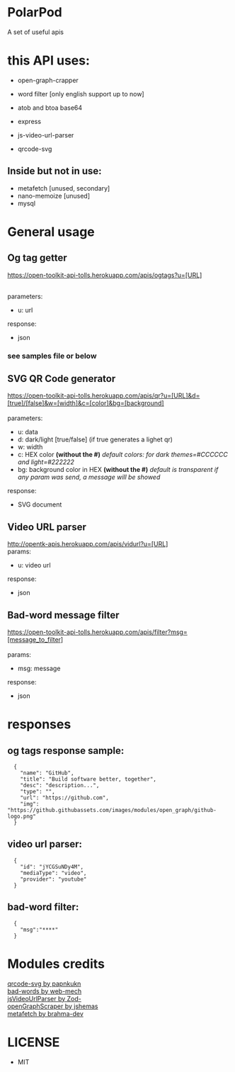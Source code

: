 # PolarPod
A set of useful apis 


# this API uses:
* open-graph-crapper
* word filter [only english support up to now] 
* atob and btoa base64 
* express
* js-video-url-parser

* qrcode-svg

## Inside but not in use:
* metafetch [unused, secondary]
* nano-memoize [unused]
* mysql


# General usage

## Og tag getter
https://open-toolkit-api-tolls.herokuapp.com/apis/ogtags?u=[URL]<br><br>

parameters:<br>
* u: url<br>

response:<br>
* json

### see samples file or below

 
## SVG QR Code generator
https://open-toolkit-api-tolls.herokuapp.com/apis/qr?u=[URL]&d=[true]/[false]&w=[width]&c=[color]&bg=[background]<br><br>
parameters:<br>
* u: data<br>
* d: dark/light [true/false] (if true generates a lighet qr)<br>
* w: width<br>
* c: HEX color **(without the #)** _default colors: for dark themes=#CCCCCC and light=#222222_<br>
* bg: background color in HEX **(without the #)** _default is transparent_
*if any param was send, a message will be showed*

response:<br>
* SVG document


## Video URL parser
http://opentk-apis.herokuapp.com/apis/vidurl?u=[URL]<br>
params:<br>
* u: video url

response:<br>
* json

## Bad-word message filter
https://open-toolkit-api-tolls.herokuapp.com/apis/filter?msg=[message_to_filter]<br><br>
params:<br>
* msg: message

response:<br>
* json


# responses

## og tags response sample:<br>
```
  {
    "name": "GitHub",
    "title": "Build software better, together",
    "desc": "description...",
    "type": "",
    "url": "https://github.com",
    "img": "https://github.githubassets.com/images/modules/open_graph/github-logo.png"
  }
```

## video url parser:<br>
```
  {
    "id": "jYCGSuNDy4M",
    "mediaType": "video",
    "provider": "youtube"
  }
```
## bad-word filter:<br>
```
  {
    "msg":"****"
  }
```


# Modules credits
[qrcode-svg by papnkukn](https://github.com/papnkukn/qrcode-svg)<br>
[bad-words  by web-mech](https://github.com/web-mech/badwords)<br>
[jsVideoUrlParser by Zod-](https://github.com/Zod-/jsVideoUrlParser)<br>
[openGraphScraper by jshemas](https://github.com/jshemas/openGraphScraper)<br>
[metafetch by brahma-dev](https://github.com/brahma-dev/metafetch)<br>


# LICENSE
* MIT



